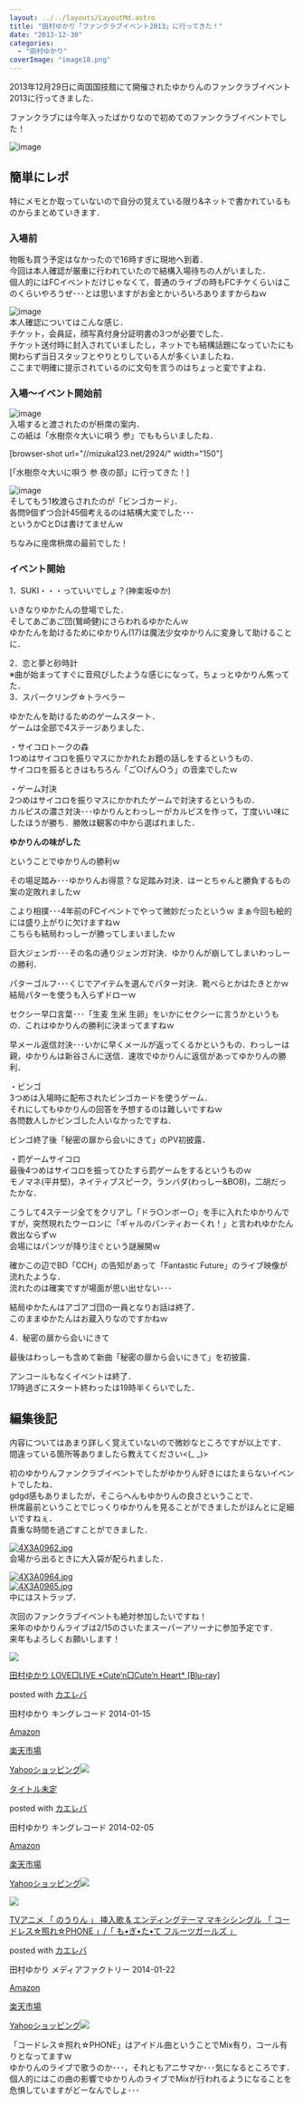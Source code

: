 ```yaml
---
layout: ../../layouts/LayoutMd.astro
title: "田村ゆかり「ファンクラブイベント2013」に行ってきた！"
date: "2013-12-30"
categories: 
  - "田村ゆかり"
coverImage: "image18.png"
---
```


2013年12月29日に両国国技館にて開催されたゆかりんのファンクラブイベント2013に行ってきました．

ファンクラブには今年入ったばかりなので初めてのファンクラブイベントでした！

![image](/archive/images/image18.png "image")

## 簡単にレポ

特にメモとか取っていないので自分の覚えている限り&ネットで書かれているものからまとめていきます．

### 入場前

物販も買う予定はなかったので16時すぎに現地へ到着．  
今回は本人確認が厳重に行われていたので結構入場待ちの人がいました．  
個人的にはFCイベントだけじゃなくて，普通のライブの時もFCチケくらいはこのくらいやろうぜ･･･とは思いますがお金とかいろいろありますからねｗ

![image](/archive/images/image19.png "image")   
本人確認についてはこんな感じ．  
チケット，会員証，顔写真付身分証明書の3つが必要でした．  
チケット送付時に封入されていましたし，ネットでも結構話題になっていたにも関わらず当日スタッフとやりとりしている人が多くいましたね．  
ここまで明確に提示されているのに文句を言うのはちょっと変ですよね．

### 入場～イベント開始前

![image](/archive/images/image20.png "image")   
入場すると渡されたのが枡席の案内．  
この紙は「水樹奈々大いに唄う 参」でももらいましたね．

\[browser-shot url="//mizuka123.net/2924/" width="150"\]

[「水樹奈々大いに唄う 参 夜の部」に行ってきた！]

![image](/archive/images/image21.png "image")  
そしてもう1枚渡らされたのが「ビンゴカード」．  
各問9個ずつ合計45個考えるのは結構大変でした･･･  
というかCとDは書けてませんｗ

ちなみに座席枡席の最前でした！

### イベント開始

1．SUKI・・・っていいでしょ？(神楽坂ゆか)

いきなりゆかたんの登場でした．  
そしてあごあご団(鷲崎健)にさらわれるゆかたんｗ  
ゆかたんを助けるためにゆかりん(17)は魔法少女ゆかりんに変身して助けることに．

2．恋と夢と砂時計  
※曲が始まってすぐに音飛びしたような感じになって，ちょっとゆかりん焦ってた．  
3．スパークリング☆トラベラー

ゆかたんを助けるためのゲームスタート．  
ゲームは全部で4ステージありました．

・サイコロトークの森  
1つめはサイコロを振りマスにかかれたお題の話しをするというもの．  
サイコロを振るときはもちろん「ご○げん○う」の音楽でしたｗ

・ゲーム対決  
2つめはサイコロを振りマスにかかれたゲームで対決するというもの．  
カルピスの濃さ対決･･･ゆかりんとわっしーがカルピスを作って，丁度いい味にしたほうが勝ち．勝敗は観客の中から選ばれました．

**ゆかりんの味がした**

ということでゆかりんの勝利ｗ

その場足踏み･･･ゆかりんお得意？な足踏み対決．はーとちゃんと勝負するもの案の定敗れましたｗ

こより相撲･･･4年前のFCイベントでやって微妙だったというｗ まぁ今回も絵的には盛り上がりに欠けますねｗ  
こちらも結局わっしーが勝ってしまいましたｗ

巨大ジェンガ･･･その名の通りジェンガ対決．ゆかりんが崩してしまいわっしーの勝利．

パターゴルフ･･･くじでアイテムを選んでパター対決．靴べらとかはたきとかｗ 結局パターを使うも入らずドローｗ

セクシー早口言葉･･･「生麦 生米 生卵」をいかにセクシーに言うかというもの．これはゆかりんの勝利に決まってますねｗ

早メール返信対決･･･いかに早くメールが返ってくるかというもの．わっしーは親，ゆかりんは新谷さんに送信．速攻でゆかりんに返信があってゆかりんの勝利．

・ビンゴ  
3つめは入場時に配布されたビンゴカードを使うゲーム．  
それにしてもゆかりんの回答を予想するのは難しいですねｗ  
各問数人しかビンゴした人いなかったですね．

ビンゴ終了後「秘密の扉から会いにきて」のPV初披露．

・罰ゲームサイコロ  
最後4つめはサイコロを振ってひたすら罰ゲームをするというものｗ  
モノマネ(平井堅)，ネイティブスピーク，ランバダ(わっしー&BOB)，二胡だったかな．

こうして4ステージ全てをクリアし「ドラ○ンボー○」を手に入れたゆかりんですが，突然現れたウーロンに「ギャルのパンティおーくれ！」と言われゆかたん救出ならずｗ  
会場にはパンツが降り注ぐという謎展開ｗ

確かこの辺でBD「CCH」の告知があって「Fantastic Future」のライブ映像が流れたような．  
流れたのは確実ですが場面が思い出せない･･･

結局ゆかたんはアゴアゴ団の一員となりお話は終了．  
このままゆかたんはお蔵入りなのですかねｗ

4．秘密の扉から会いにきて

最後はわっしーも含めて新曲「秘密の扉から会いにきて」を初披露．

アンコールもなくイベントは終了．  
17時過ぎにスタート終わったは19時半くらいでした．

## 編集後記

内容についてはあまり詳しく覚えていないので微妙なところですが以上です．  
間違っている箇所等ありましたら教えてください<(\_ \_)>

初のゆかりんファンクラブイベントでしたがゆかりん好きにはたまらないイベントでしたね．  
gdgd感もありましたが，そこらへんもゆかりんの良さということで．  
枡席最前ということでじっくりゆかりんを見ることができましたがほんとに足細いですねぇ．  
貴重な時間を過ごすことができました．

[![4X3A0962.jpg](/archive/images/11638696346_9d28966069_b.jpg)](http://www.flickr.com/photos/67522130@N08/11638696346/ "4X3A0962.jpg")  
会場から出るときに大入袋が配られました．

[![4X3A0964.jpg](/archive/images/11637932165_ba388765d3_b.jpg)](http://www.flickr.com/photos/67522130@N08/11637932165/ "4X3A0964.jpg")  
[![4X3A0965.jpg](/archive/images/11637934655_4d5109445f_b.jpg)](http://www.flickr.com/photos/67522130@N08/11637934655/ "4X3A0965.jpg")  
中にはストラップ．

次回のファンクラブイベントも絶対参加したいですね！  
来年のゆかりんライブは2/15のさいたまスーパーアリーナに参加予定です．  
来年もよろしくお願いします！

[![](/archive/images/61bduJ97f9L._SL160_.jpg)](https://www.amazon.co.jp/exec/obidos/ASIN/B00G0U51O4/mizuka123-22/ref=nosim/)

[田村ゆかり LOVE□LIVE \*Cute’n□Cute’n Heart\* \[Blu-ray\]](https://www.amazon.co.jp/exec/obidos/ASIN/B00G0U51O4/mizuka123-22/ref=nosim/)

posted with [カエレバ](http://kaereba.com)

田村ゆかり キングレコード 2014-01-15

[Amazon](http://www.amazon.co.jp/gp/search?keywords=Cute%27n%20Heart&__mk_ja_JP=%83J%83%5E%83J%83i&tag=mizuka123-22 "アマゾン")

[楽天市場](http://hb.afl.rakuten.co.jp/hgc/032b53ee.4b34c5ee.0f4a541e.f440145e/?pc=http%3A%2F%2Fsearch.rakuten.co.jp%2Fsearch%2Fmall%2FCute%2527n%2520Heart%2F-%2Ff.1-p.1-s.1-sf.0-st.A-v.2%3Fx%3D0%26scid%3Daf_ich_link_urltxt%26m%3Dhttp%3A%2F%2Fm.rakuten.co.jp%2F "楽天市場")

[Yahooショッピング![](//ad.jp.ap.valuecommerce.com/servlet/gifbanner?sid=3066752&pid=881990642)](//ck.jp.ap.valuecommerce.com/servlet/referral?sid=3066752&pid=881990642&vc_url=http%3A%2F%2Fshopping.search.yahoo.co.jp%2Fsearch%3FuIv%3Don%26ei%3DUTF-8%26tab_ex%3Dcommerce%26slider%3D0%26va%3DCute%2527n%2520Heart "Yahooショッピング")

[](https://www.amazon.co.jp/exec/obidos/ASIN/B00GSWCGN8/mizuka123-22/ref=nosim/)

[タイトル未定](https://www.amazon.co.jp/exec/obidos/ASIN/B00GSWCGN8/mizuka123-22/ref=nosim/)

posted with [カエレバ](http://kaereba.com)

田村ゆかり キングレコード 2014-02-05

[Amazon](http://www.amazon.co.jp/gp/search?keywords=%83%5E%83C%83g%83%8B%96%A2%92%E8&__mk_ja_JP=%83J%83%5E%83J%83i&tag=mizuka123-22 "アマゾン")

[楽天市場](http://hb.afl.rakuten.co.jp/hgc/032b53ee.4b34c5ee.0f4a541e.f440145e/?pc=http%3A%2F%2Fsearch.rakuten.co.jp%2Fsearch%2Fmall%2F%25E3%2582%25BF%25E3%2582%25A4%25E3%2583%2588%25E3%2583%25AB%25E6%259C%25AA%25E5%25AE%259A%2F-%2Ff.1-p.1-s.1-sf.0-st.A-v.2%3Fx%3D0%26scid%3Daf_ich_link_urltxt%26m%3Dhttp%3A%2F%2Fm.rakuten.co.jp%2F "楽天市場")

[Yahooショッピング![](//ad.jp.ap.valuecommerce.com/servlet/gifbanner?sid=3066752&pid=881990642)](//ck.jp.ap.valuecommerce.com/servlet/referral?sid=3066752&pid=881990642&vc_url=http%3A%2F%2Fshopping.search.yahoo.co.jp%2Fsearch%3FuIv%3Don%26ei%3DUTF-8%26tab_ex%3Dcommerce%26slider%3D0%26va%3D%25E3%2582%25BF%25E3%2582%25A4%25E3%2583%2588%25E3%2583%25AB%25E6%259C%25AA%25E5%25AE%259A "Yahooショッピング")

[![](/archive/images/51wU-wJUHUL._SL160_.jpg)](https://www.amazon.co.jp/exec/obidos/ASIN/B00G94O5UC/mizuka123-22/ref=nosim/)

[TVアニメ 「 のうりん 」 挿入歌 & エンディングテーマ マキシシングル 「 コードレス☆照れ☆PHONE 」/「 も•ぎ•た•て フルーツガールズ 」](https://www.amazon.co.jp/exec/obidos/ASIN/B00G94O5UC/mizuka123-22/ref=nosim/)

posted with [カエレバ](http://kaereba.com)

田村ゆかり メディアファクトリー 2014-01-22

[Amazon](http://www.amazon.co.jp/gp/search?keywords=%83G%83%93%83f%83B%83%93%83O%83e%81%5B%83%7D%20%83%7D%83L%83V&__mk_ja_JP=%83J%83%5E%83J%83i&tag=mizuka123-22 "アマゾン")

[楽天市場](http://hb.afl.rakuten.co.jp/hgc/032b53ee.4b34c5ee.0f4a541e.f440145e/?pc=http%3A%2F%2Fsearch.rakuten.co.jp%2Fsearch%2Fmall%2F%25E3%2582%25A8%25E3%2583%25B3%25E3%2583%2587%25E3%2582%25A3%25E3%2583%25B3%25E3%2582%25B0%25E3%2583%2586%25E3%2583%25BC%25E3%2583%259E%2520%25E3%2583%259E%25E3%2582%25AD%25E3%2582%25B7%2F-%2Ff.1-p.1-s.1-sf.0-st.A-v.2%3Fx%3D0%26scid%3Daf_ich_link_urltxt%26m%3Dhttp%3A%2F%2Fm.rakuten.co.jp%2F "楽天市場")

[Yahooショッピング![](//ad.jp.ap.valuecommerce.com/servlet/gifbanner?sid=3066752&pid=881990642)](//ck.jp.ap.valuecommerce.com/servlet/referral?sid=3066752&pid=881990642&vc_url=http%3A%2F%2Fshopping.search.yahoo.co.jp%2Fsearch%3FuIv%3Don%26ei%3DUTF-8%26tab_ex%3Dcommerce%26slider%3D0%26va%3D%25E3%2582%25A8%25E3%2583%25B3%25E3%2583%2587%25E3%2582%25A3%25E3%2583%25B3%25E3%2582%25B0%25E3%2583%2586%25E3%2583%25BC%25E3%2583%259E%2520%25E3%2583%259E%25E3%2582%25AD%25E3%2582%25B7 "Yahooショッピング")

「コードレス☆照れ☆PHONE」はアイドル曲ということでMix有り，コール有りとなってますｗ  
ゆかりんのライブで歌うのか･･･，それともアニサマか･･･気になるところです．  
個人的にはこの曲の影響でゆかりんのライブでMixが行われるようになることを危惧していますがどーなんでしょ･･･

<script type="text/javascript" src="http://ext.nicovideo.jp/thumb_watch/1388065030?w=490&amp;h=307"></script>
